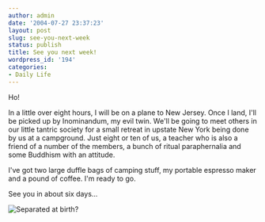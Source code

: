 ```yaml
---
author: admin
date: '2004-07-27 23:37:23'
layout: post
slug: see-you-next-week
status: publish
title: See you next week!
wordpress_id: '194'
categories:
- Daily Life
---
```


Ho!

In a little over eight hours, I will be on a plane to New Jersey. Once I
land, I'll be picked up by Inominandum, my evil twin. We'll be going to
meet others in our little tantric society for a small retreat in upstate
New York being done by us at a campground. Just eight or ten of us, a
teacher who is also a friend of a number of the members, a bunch of
ritual paraphernalia and some Buddhism with an attitude.

I've got two large duffle bags of camping stuff, my portable espresso
maker and a pound of coffee. I'm ready to go.

See you in about six days...

![Separated at
birth?](http://www.arcanology.com/images/twins5-smaller.jpg)
